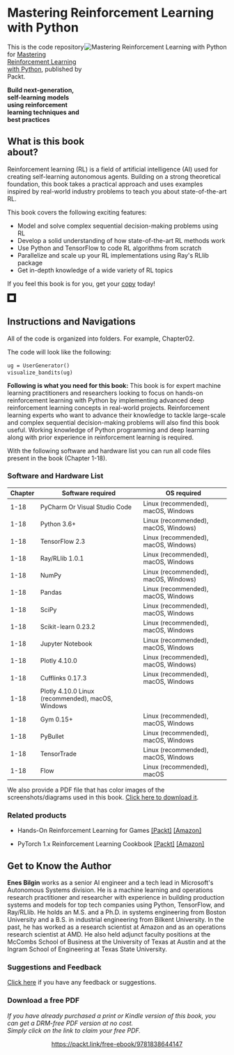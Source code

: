 


# Mastering Reinforcement Learning with Python

<a href="https://www.packtpub.com/product/mastering-reinforcement-learning-with-python/9781838644147"><img src="https://static.packt-cdn.com/products/9781838644147/cover/smaller" alt="	Mastering Reinforcement Learning with Python" height="256px" align="right"></a>

This is the code repository for [	Mastering Reinforcement Learning with Python](https://www.packtpub.com/product/mastering-reinforcement-learning-with-python/9781838644147), published by Packt.

**Build next-generation, self-learning models using reinforcement learning techniques and best practices**

## What is this book about?
Reinforcement learning (RL) is a field of artificial intelligence (AI) used for creating self-learning autonomous agents. Building on a strong theoretical foundation, this book takes a practical approach and uses examples inspired by real-world industry problems to teach you about state-of-the-art RL.

This book covers the following exciting features: 
* Model and solve complex sequential decision-making problems using RL
* Develop a solid understanding of how state-of-the-art RL methods work
* Use Python and TensorFlow to code RL algorithms from scratch
* Parallelize and scale up your RL implementations using Ray's RLlib package
* Get in-depth knowledge of a wide variety of RL topics

If you feel this book is for you, get your [copy](https://www.amazon.com/dp/1838644148) today!

<a href="https://www.packtpub.com/?utm_source=github&utm_medium=banner&utm_campaign=GitHubBanner"><img src="https://raw.githubusercontent.com/PacktPublishing/GitHub/master/GitHub.png" 
alt="https://www.packtpub.com/" border="5" /></a>


## Instructions and Navigations
All of the code is organized into folders. For example, Chapter02.

The code will look like the following:
```
ug = UserGenerator()
visualize_bandits(ug)
```

**Following is what you need for this book:**
This book is for expert machine learning practitioners and researchers looking to focus on hands-on reinforcement learning with Python by implementing advanced deep reinforcement learning concepts in real-world projects. Reinforcement learning experts who want to advance their knowledge to tackle large-scale and complex sequential decision-making problems will also find this book useful. Working knowledge of Python programming and deep learning along with prior experience in reinforcement learning is required.

With the following software and hardware list you can run all code files present in the book (Chapter 1-18).

### Software and Hardware List

| Chapter  | Software required                   | OS required                        |
| -------- | ------------------------------------| -----------------------------------|
| 1-18       | PyCharm Or Visual Studio Code                     |Linux (recommended), macOS, Windows |
| 1-18        | Python 3.6+           |Linux (recommended), macOS, Windows) |
|1-18       | TensorFlow 2.3           | Linux (recommended), macOS, Windows) |
|1-18       | Ray/RLlib 1.0.1           |Linux (recommended), macOS, Windows |
| 1-18        | NumPy           |Linux (recommended), macOS, Windows) |
| 1-18        | Pandas          | Linux (recommended), macOS, Windows |
| 1-18        |SciPy          | Linux (recommended), macOS, Windows |
| 1-18       |Scikit-learn 0.23.2         |Linux (recommended), macOS, Windows |
| 1-18      |Jupyter Notebook         | Linux (recommended), macOS, Windows |
|1-18        | Plotly 4.10.0|Linux (recommended), macOS, Windows) |
| 1-18       | Cufflinks 0.17.3            | Linux (recommended), macOS, Windows|
| 1-18        | Plotly 4.10.0        Linux (recommended), macOS, Windows |
|1-18       | Gym 0.15+          |Linux (recommended), macOS, Windows |
| 1-18        |PyBullet           | Linux (recommended), macOS, Windows|
|1-18       |TensorTrade         | Linux (recommended), macOS, Windows |
| 1-18        |Flow          | Linux (recommended), macOS |


We also provide a PDF file that has color images of the screenshots/diagrams used in this book. [Click here to download it](https://static.packt-cdn.com/downloads/9781838644147_ColorImages.pdf).


### Related products <Other books you may enjoy>
* Hands-On Reinforcement Learning for Games [[Packt]](https://www.packtpub.com/product/hands-on-reinforcement-learning-for-games/9781839214936) [[Amazon]](https://www.amazon.com/dp/1839214937)

* PyTorch 1.x Reinforcement Learning Cookbook [[Packt]](https://www.packtpub.com/product/pytorch-1-x-reinforcement-learning-cookbook/9781838551964) [[Amazon]](https://www.amazon.com/dp/1838551964)

## Get to Know the Author
**Enes Bilgin**
works as a senior AI engineer and a tech lead in Microsoft's Autonomous Systems division. He is a machine learning and operations research practitioner and researcher with experience in building production systems and models for top tech companies using Python, TensorFlow, and Ray/RLlib. He holds an M.S. and a Ph.D. in systems engineering from Boston University and a B.S. in industrial engineering from Bilkent University. In the past, he has worked as a research scientist at Amazon and as an operations research scientist at AMD. He also held adjunct faculty positions at the McCombs School of Business at the University of Texas at Austin and at the Ingram School of Engineering at Texas State University.

### Suggestions and Feedback
[Click here](https://docs.google.com/forms/d/e/1FAIpQLSdy7dATC6QmEL81FIUuymZ0Wy9vH1jHkvpY57OiMeKGqib_Ow/viewform) if you have any feedback or suggestions.
### Download a free PDF

 <i>If you have already purchased a print or Kindle version of this book, you can get a DRM-free PDF version at no cost.<br>Simply click on the link to claim your free PDF.</i>
<p align="center"> <a href="https://packt.link/free-ebook/9781838644147">https://packt.link/free-ebook/9781838644147 </a> </p>